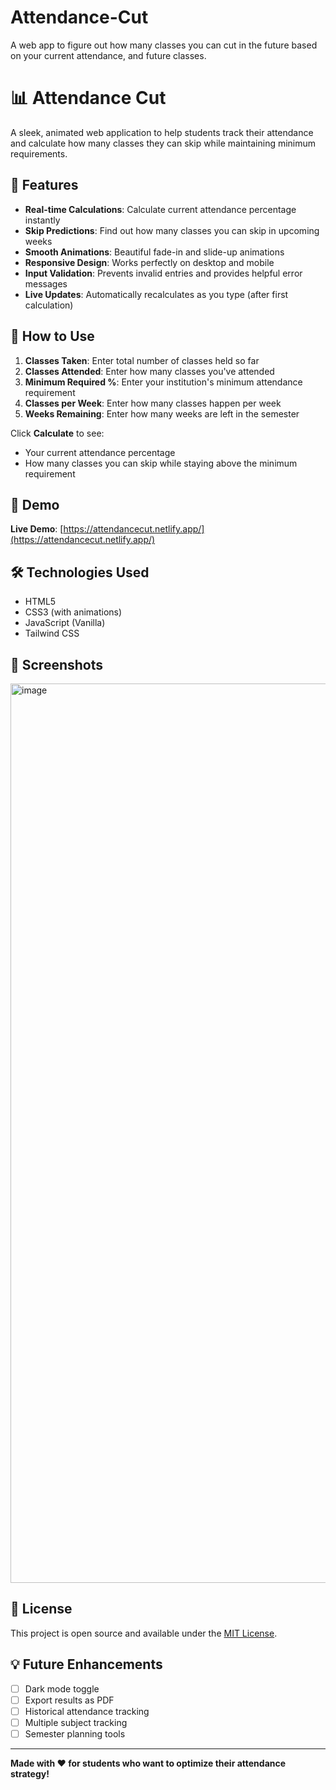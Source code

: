 # Attendance-Cut
A web app to figure out how many classes you can cut in the future based on your current attendance, and future classes.




# 📊 Attendance Cut

A sleek, animated web application to help students track their attendance and calculate how many classes they can skip while maintaining minimum requirements.

## 🚀 Features

- **Real-time Calculations**: Calculate current attendance percentage instantly
- **Skip Predictions**: Find out how many classes you can skip in upcoming weeks
- **Smooth Animations**: Beautiful fade-in and slide-up animations
- **Responsive Design**: Works perfectly on desktop and mobile
- **Input Validation**: Prevents invalid entries and provides helpful error messages
- **Live Updates**: Automatically recalculates as you type (after first calculation)

## 🎯 How to Use

1. **Classes Taken**: Enter total number of classes held so far
2. **Classes Attended**: Enter how many classes you've attended
3. **Minimum Required %**: Enter your institution's minimum attendance requirement
4. **Classes per Week**: Enter how many classes happen per week
5. **Weeks Remaining**: Enter how many weeks are left in the semester

Click **Calculate** to see:
- Your current attendance percentage
- How many classes you can skip while staying above the minimum requirement

## 🎨 Demo

**Live Demo**: [https://attendancecut.netlify.app/](https://attendancecut.netlify.app/)

## 🛠️ Technologies Used

- HTML5
- CSS3 (with animations)
- JavaScript (Vanilla)
- Tailwind CSS

## 📱 Screenshots

<img width="2559" height="1439" alt="image" src="https://github.com/user-attachments/assets/f5c2d6b6-5ff3-46af-ae94-ad2ebfcfdf8d" />


## 📝 License

This project is open source and available under the [MIT License](LICENSE).

## 💡 Future Enhancements

- [ ] Dark mode toggle
- [ ] Export results as PDF
- [ ] Historical attendance tracking
- [ ] Multiple subject tracking
- [ ] Semester planning tools

---

**Made with ❤️ for students who want to optimize their attendance strategy!**
